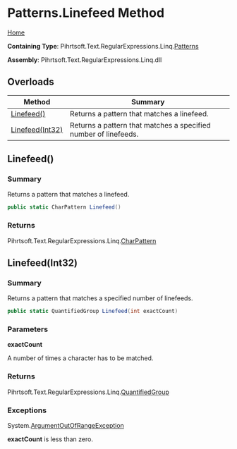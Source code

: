 # Patterns\.Linefeed Method

[Home](../../../../../../README.md)

**Containing Type**: Pihrtsoft\.Text\.RegularExpressions\.Linq\.[Patterns](../README.md)

**Assembly**: Pihrtsoft\.Text\.RegularExpressions\.Linq\.dll

## Overloads

| Method | Summary |
| ------ | ------- |
| [Linefeed()](#Pihrtsoft_Text_RegularExpressions_Linq_Patterns_Linefeed) | Returns a pattern that matches a linefeed\. |
| [Linefeed(Int32)](#Pihrtsoft_Text_RegularExpressions_Linq_Patterns_Linefeed_System_Int32_) | Returns a pattern that matches a specified number of linefeeds\. |

## Linefeed\(\) <a name="Pihrtsoft_Text_RegularExpressions_Linq_Patterns_Linefeed"></a>

### Summary

Returns a pattern that matches a linefeed\.

```csharp
public static CharPattern Linefeed()
```

### Returns

Pihrtsoft\.Text\.RegularExpressions\.Linq\.[CharPattern](../../CharPattern/README.md)

## Linefeed\(Int32\) <a name="Pihrtsoft_Text_RegularExpressions_Linq_Patterns_Linefeed_System_Int32_"></a>

### Summary

Returns a pattern that matches a specified number of linefeeds\.

```csharp
public static QuantifiedGroup Linefeed(int exactCount)
```

### Parameters

**exactCount**

A number of times a character has to be matched\.

### Returns

Pihrtsoft\.Text\.RegularExpressions\.Linq\.[QuantifiedGroup](../../QuantifiedGroup/README.md)

### Exceptions

System\.[ArgumentOutOfRangeException](https://docs.microsoft.com/en-us/dotnet/api/system.argumentoutofrangeexception)

**exactCount** is less than zero\.

